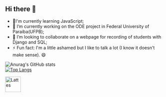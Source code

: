 ## Hi there 👋

- 🌱I'm currently learning JavaScript;
- 🔭 I’m currently working on the ODE project in Federal University of Paraiba(UFPB);
- 👯 I’m looking to collaborate on a webpage for recording of students with Django and SQL;
- ⚡ Fun fact: I'm a little ashamed but I like to talk a lot (I know it doesn't make sense). 😄

<hr style="float:left;">

![Anurag's GitHub stats](https://github-readme-stats.vercel.app/api?username=joaoguilhermeS&show_icons=true&theme=radical)  
[![Top Langs](https://github-readme-stats.vercel.app/api/top-langs/?username=joaoguilhermeS&layout=compact)](https://github.com/joaoguilhermeS/github)

<html>
 <div>
   <img src="https://lh3.googleusercontent.com/proxy/ThQFS3xpIAE3UmpF1hkDQBU0RcPeLb8cKSxT900Xlo7w-UuDnbRJCMlMza73m2TCcYBqvQI54senoCg3vmlqHhMFfXyorVTp-QkK1UC3I5co" alt="Lattes" style="height:50px;width:50px;">      </img>
 </div>
</html>
  
<!--
**joaoguilhermeS/joaoguilhermeS** is a ✨ _special_ ✨ repository because its `README.md` (this file) appears on your GitHub profile.

Here are some ideas to get you started:

- 🔭 I’m currently working on ...
- 🌱 I’m currently learning ...
- 👯 I’m looking to collaborate on ...
- 🤔 I’m looking for help with ...
- 💬 Ask me about ...
- 📫 How to reach me: ...
- 😄 Pronouns: ...
- ⚡ Fun fact: ...
-->
